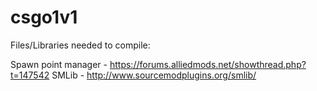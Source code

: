 csgo1v1
=======================================

Files/Libraries needed to compile:

Spawn point manager - https://forums.alliedmods.net/showthread.php?t=147542
SMLib - http://www.sourcemodplugins.org/smlib/
